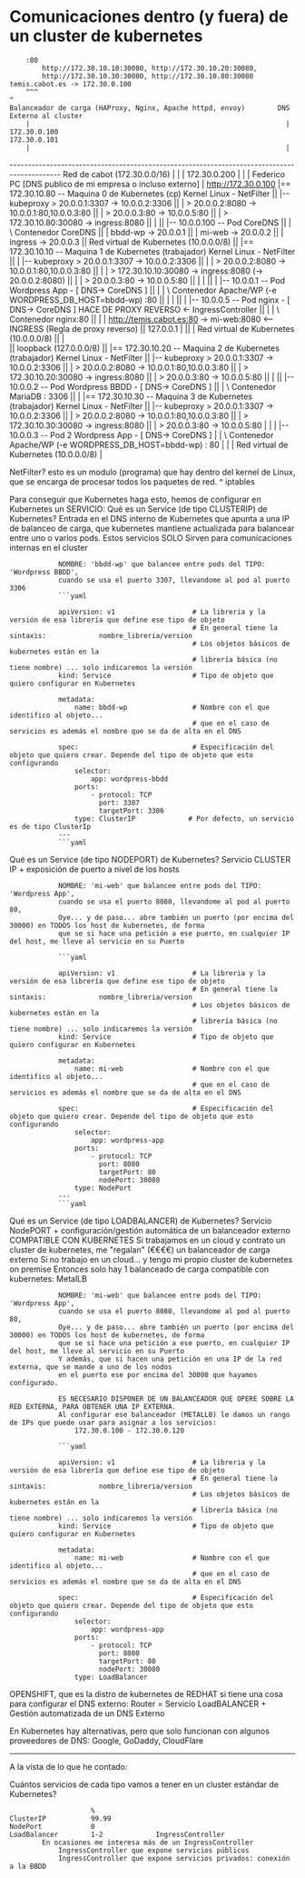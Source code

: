 # Comunicaciones dentro (y fuera) de un cluster de kubernetes

        :80
            http://172.30.10.10:30080, http://172.30.10.20:30080, 
            http://172.30.10.30:30080, http://172.30.10.80:30080                temis.cabot.es -> 172.30.0.100
        ^^^                                                                     ^
    Balanceador de carga (HAProxy, Nginx, Apache httpd, envoy)        DNS Externo al cluster
        |                                                               |                      
    172.30.0.100                                                    172.30.0.101
        |                                                               |
-------------------------------------------------------------------------------------------- Red de cabot (172.30.0.0/16)
|                                                                                   |
|                                                                               172.30.0.200
|                                                                                   |
|                                                                               Federico PC [DNS publico de mi empresa o incluso externo]
|                                                                                   http://172.30.0.100 
|== 172.30.10.80 -- Maquina 0 de Kubernetes (cp)      Kernel Linux - NetFilter
||                                 |-- kubeproxy                     >     20.0.0.1:3307 -> 10.0.0.2:3306
||                                 |                                 >     20.0.0.2:8080 -> 10.0.0.1:80,10.0.0.3:80
||                                 |                                 >     20.0.0.3:80   -> 10.0.0.5:80
||                                 |                                 >     172.30.10.80:30080 -> ingress:8080
||                                 |
||                                 |-- 10.0.0.100 -- Pod CoreDNS
||                                 |                   \ Contenedor CoreDNS
||                                 |                            bbdd-wp -> 20.0.0.1
||                                 |                            mi-web  -> 20.0.0.2
||                                 |                            ingress -> 20.0.0.3
||                           Red virtual de Kubernetes (10.0.0.0/8)
||
|== 172.30.10.10 -- Maquina 1 de Kubernetes (trabajador)      Kernel Linux - NetFilter
||                       |         |-- kubeproxy                     >     20.0.0.1:3307 -> 10.0.0.2:3306
||                       |         |                                 >     20.0.0.2:8080 -> 10.0.0.1:80,10.0.0.3:80
||                       |         |                                 >     172.30.10.10:30080 -> ingress:8080 (-> 20.0.0.2:8080)
||                       |         |                                 >     20.0.0.3:80   -> 10.0.0.5:80
||                       |         |
||                       |         |-- 10.0.0.1 -- Pod Wordpress App - [ DNS-> CoreDNS ]
||                       |         |                   \ Contenedor Apache/WP (-e WORDPRESS_DB_HOST=bbdd-wp)    :80
||                       |         |
||                       |         |-- 10.0.0.5 -- Pod nginx - [ DNS-> CoreDNS ] HACE DE PROXY REVERSO <- IngressController
||                       |         |                   \ Contenedor nginx:80
||                       |         |                            http://temis.cabot.es:80 -> mi-web:8080  <-- INGRESS (Regla de proxy reverso)
||                 127.0.0.1       |
||                       |    Red virtual de Kubernetes (10.0.0.0/8)
||                       |             
||                   loopback (127.0.0.0/8)
||
|== 172.30.10.20 -- Maquina 2 de Kubernetes (trabajador)      Kernel Linux - NetFilter
||                                 |-- kubeproxy                     >     20.0.0.1:3307 -> 10.0.0.2:3306
||                                 |                                 >     20.0.0.2:8080 -> 10.0.0.1:80,10.0.0.3:80
||                                 |                                 >     172.30.10.20:30080 -> ingress:8080
||                                 |                                 >     20.0.0.3:80   -> 10.0.0.5:80
||                                 |
||                                 |-- 10.0.0.2 -- Pod Wordpress BBDD - [ DNS-> CoreDNS ]
||                                 |                    \ Contenedor MariaDB : 3306
||                                 |
|== 172.30.10.30 -- Maquina 3 de Kubernetes (trabajador)      Kernel Linux - NetFilter
||                                 |-- kubeproxy                     >     20.0.0.1:3307 -> 10.0.0.2:3306
||                                 |                                 >     20.0.0.2:8080 -> 10.0.0.1:80,10.0.0.3:80
||                                 |                                 >     172.30.10.30:30080 -> ingress:8080
||                                 |                                 >     20.0.0.3:80   -> 10.0.0.5:80
|                                  |
|                                  |-- 10.0.0.3 -- Pod 2 Wordpress App - [ DNS-> CoreDNS ]
|                                  |                   \ Contenedor Apache/WP (-e WORDPRESS_DB_HOST=bbdd-wp)  : 80
|                                  |
|                             Red virtual de Kubernetes (10.0.0.0/8)
|

NetFilter? esto es un modulo (programa) que hay dentro del kernel de Linux, que se encarga de procesar todos los paquetes de red.
      ^
    iptables

Para conseguir que Kubernetes haga esto, hemos de configurar en Kubernetes un SERVICIO:
Qué es un Service (de tipo CLUSTERIP) de Kubernetes?    Entrada en el DNS interno de Kubernetes que apunta a una IP de balanceo de carga,
                                                        que kubernetes mantiene actualizada para balancear entre uno o varios pods.
                                                        Estos servicios SOLO Sirven para comunicaciones internas en el cluster

                NOMBRE: 'bbdd-wp' que balancee entre pods del TIPO: 'Wordpress BBDD',
                cuando se usa el puerto 3307, llevandome al pod al puerto 3306
                ```yaml

                apiVersion: v1                   # La libreria y la versión de esa librería que define ese tipo de objeto
                                                 # En general tiene la sintaxis:             nombre_libreria/version
                                                 # Los objetos básicos de kubernetes están en la 
                                                 # librería básica (no tiene nombre) ... solo indicaremos la versión
                kind: Service                    # Tipo de objeto que quiero configurar en Kubernetes

                metadata:
                    name: bbdd-wp                # Nombre con el que identifico al objeto... 
                                                 # que en el caso de servicios es además el nombre que se da de alta en el DNS

                spec:                            # Especificación del objeto que quiero crear. Depende del tipo de objeto que esto configurando 
                    selector:
                        app: wordpress-bbdd
                    ports:
                        - protocol: TCP
                          port: 3307
                          targetPort: 3306
                    type: ClusterIP             # Por defecto, un servicio es de tipo ClusterIp
                ---
                ```yaml

Qué es un Service (de tipo NODEPORT) de Kubernetes?    Servicio CLUSTER IP + exposición de puerto a nivel de los hosts

                NOMBRE: 'mi-web' que balancee entre pods del TIPO: 'Wordpress App',
                cuando se usa el puerto 8080, llevandome al pod al puerto 80,
                Oye... y de paso... abre también un puerto (por encima del 30000) en TODOS los host de kubernetes, de forma
                que se si hace una petición a ese puerto, en cualquier IP del host, me lleve al servicio en su Puerto

                ```yaml

                apiVersion: v1                   # La libreria y la versión de esa librería que define ese tipo de objeto
                                                 # En general tiene la sintaxis:             nombre_libreria/version
                                                 # Los objetos básicos de kubernetes están en la 
                                                 # librería básica (no tiene nombre) ... solo indicaremos la versión
                kind: Service                    # Tipo de objeto que quiero configurar en Kubernetes

                metadata:
                    name: mi-web                 # Nombre con el que identifico al objeto... 
                                                 # que en el caso de servicios es además el nombre que se da de alta en el DNS

                spec:                            # Especificación del objeto que quiero crear. Depende del tipo de objeto que esto configurando 
                    selector:
                        app: wordpress-app
                    ports:
                        - protocol: TCP
                          port: 8080
                          targetPort: 80
                          nodePort: 30080
                    type: NodePort
                ---
                ```yaml


Qué es un Service (de tipo LOADBALANCER) de Kubernetes?    Servicio NodePORT + configuración/gestión automática
                                                           de un balanceador externo COMPATIBLE CON KUBERNETES
                                                                Si trabajamos en un cloud y contrato un cluster de kubernetes, 
                                                                me "regalan" (€€€€) un balanceador de carga externo
                                                                Si no trabajo en un cloud... y tengo mi propio cluster de kubernetes on premise
                                                                Entonces solo hay 1 balanceado de carga compatible con kubernetes: MetalLB

                NOMBRE: 'mi-web' que balancee entre pods del TIPO: 'Wordpress App',
                cuando se usa el puerto 8080, llevandome al pod al puerto 80,
                Oye... y de paso... abre también un puerto (por encima del 30000) en TODOS los host de kubernetes, de forma
                que se si hace una petición a ese puerto, en cualquier IP del host, me lleve al servicio en su Puerto
                Y además, que si hacen una petición en una IP de la red externa, que se mande a uno de los nodos 
                en el puerto ese por encima del 30000 que hayamos configurado.

                ES NECESARIO DISPONER DE UN BALANCEADOR QUE OPERE SOBRE LA RED EXTERNA, PARA OBTENER UNA IP EXTERNA.
                Al configurar ese balanceador (METALLB) le damos un rango de IPs que puede usar para asignar a los servicios:
                    172.30.0.100 - 172.30.0.120

                ```yaml

                apiVersion: v1                   # La libreria y la versión de esa librería que define ese tipo de objeto
                                                 # En general tiene la sintaxis:             nombre_libreria/version
                                                 # Los objetos básicos de kubernetes están en la 
                                                 # librería básica (no tiene nombre) ... solo indicaremos la versión
                kind: Service                    # Tipo de objeto que quiero configurar en Kubernetes
                
                metadata:
                    name: mi-web                 # Nombre con el que identifico al objeto... 
                                                 # que en el caso de servicios es además el nombre que se da de alta en el DNS

                spec:                            # Especificación del objeto que quiero crear. Depende del tipo de objeto que esto configurando
                    selector:
                        app: wordpress-app
                    ports:
                        - protocol: TCP
                          port: 8080
                          targetPort: 80
                          nodePort: 30080
                    type: LoadBalancer

OPENSHIFT, que es la distro de kubernetes de REDHAT si tiene una cosa para configurar el DNS externo:
Router = Servicio LoadBALANCER + Gestión automatizada de un DNS Externo

En Kubernetes hay alternativas, pero que solo funcionan con algunos proveedores de DNS:
    Google, GoDaddy, CloudFlare

---

A la vista de lo que he contado:

Cuántos servicios de cada tipo vamos a tener en un cluster estándar de Kubernetes?

                        %
    ClusterIP           99.99
    NodePort            0
    LoadBalancer        1-2             IngressController
            En ocasiones me interesa más de un IngressController
                IngressController que expone servicios públicos
                IngressController que expone servicios privados: conexión a la BBDD